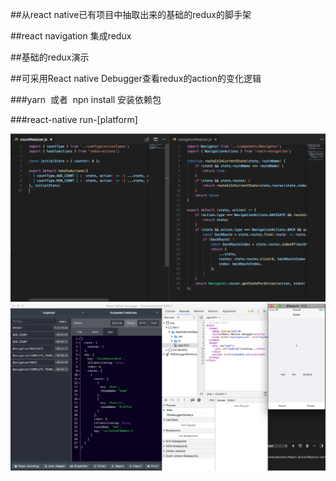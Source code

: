##从react native已有项目中抽取出来的基础的redux的脚手架

##react navigation 集成redux

##基础的redux演示

##可采用React native Debugger查看redux的action的变化逻辑


###yarn  或者  npn install 安装依赖包

###react-native run-[platform]

![](./display/1.png)
![](./display/2.png)
